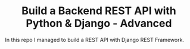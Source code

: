 <h1 align='center'>Build a Backend REST API with Python & Django - Advanced</h1>

<p>In this repo I managed to build a REST API with Django REST Framework.</p>